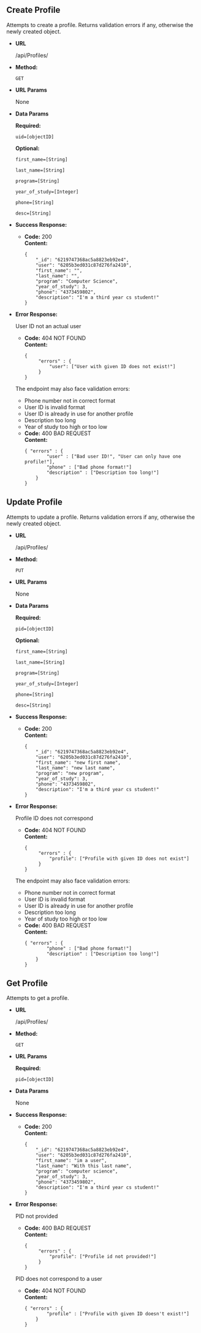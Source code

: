 **Create Profile**
----
  Attempts to create a profile. Returns validation errors if any, otherwise the newly created object.

* **URL**

  /api/Profiles/

* **Method:**
  
  `GET`
  
*  **URL Params**

   None

* **Data Params**

    **Required:**
 
   `uid=[objectID]`

   **Optional:**
 
   `first_name=[String]`

   `last_name=[String]`
   
   `program=[String]`
   
   `year_of_study=[Integer]`
   
   `phone=[String]`
   
   `desc=[String]`

* **Success Response:**
  

  * **Code:** 200 <br />
    **Content:** 
    ```
    { 
        "_id": "6219747368ac5a8823eb92e4",
        "user": "6205b3ed031c87d276fa2410",
        "first_name": "",
        "last_name": "",
        "program": "Computer Science",
        "year_of_study": 3,
        "phone": "4373459802",
        "description": "I'm a third year cs student!"
    }
    ```
 
* **Error Response:**

    User ID not an actual user

  * **Code:** 404 NOT FOUND <br />
    **Content:** 
    ```
    {
         "errors" : {
             "user": ["User with given ID does not exist!"]
         }
    }
    ```
  
  The endpoint may also face validation errors:
  - Phone number not in correct format
  - User ID is invalid format
  - User ID is already in use for another profile
  - Description too long
  - Year of study too high or too low

  * **Code:** 400 BAD REQUEST <br />
    **Content:** 
    ```
    { "errors" : {
            "user" : ["Bad user ID!", "User can only have one profile!"],
            "phone" : ["Bad phone format!"]
            "description" : ["Description too long!"]
        } 
    }
    ```

**Update Profile**
----
  Attempts to update a profile. Returns validation errors if any, otherwise the newly created object.

* **URL**

  /api/Profiles/

* **Method:**
  
  `PUT`
  
*  **URL Params**

   None

* **Data Params**

    **Required:**
 
   `pid=[objectID]`

   **Optional:**
 
   `first_name=[String]`

   `last_name=[String]`
   
   `program=[String]`
   
   `year_of_study=[Integer]`
   
   `phone=[String]`
   
   `desc=[String]`

* **Success Response:**
  

  * **Code:** 200 <br />
    **Content:** 
    ```
    { 
        "_id": "6219747368ac5a8823eb92e4",
        "user": "6205b3ed031c87d276fa2410",
        "first_name": "new first name",
        "last_name": "new last name",
        "program": "new program",
        "year_of_study": 3,
        "phone": "4373459802",
        "description": "I'm a third year cs student!"
    }
    ```
 
* **Error Response:**

    Profile ID does not correspond

  * **Code:** 404 NOT FOUND <br />
    **Content:** 
    ```
    {
         "errors" : {
             "profile": ["Profile with given ID does not exist"]
         }
    }
    ```
  
  The endpoint may also face validation errors:
  - Phone number not in correct format
  - User ID is invalid format
  - User ID is already in use for another profile
  - Description too long
  - Year of study too high or too low

  * **Code:** 400 BAD REQUEST <br />
    **Content:** 
    ```
    { "errors" : {
            "phone" : ["Bad phone format!"]
            "description" : ["Description too long!"]
        } 
    }
    ```


**Get Profile**
----
  Attempts to get a profile.

* **URL**

  /api/Profiles/

* **Method:**
  
  `GET`
  
*  **URL Params**

   **Required:**
   
   `pid=[objectID]`

* **Data Params**

  None

* **Success Response:**
  

  * **Code:** 200 <br />
    **Content:** 
    ```
    { 
        "_id": "6219747368ac5a8823eb92e4",
        "user": "6205b3ed031c87d276fa2410",
        "first_name": "im a user",
        "last_name": "With this last name",
        "program": "computer science",
        "year_of_study": 3,
        "phone": "4373459802",
        "description": "I'm a third year cs student!"
    }
    ```
 
* **Error Response:**

  PID not provided

  * **Code:** 400 BAD REQUEST <br />
    **Content:** 
    ```
    {
         "errors" : {
             "profile": ["Profile id not provided!"]
         }
    }
    ```
  
  PID does not correspond to a user

  * **Code:** 404 NOT FOUND <br />
    **Content:** 
    ```
    { "errors" : {
            "profile" : ["Profile with given ID doesn't exist!"]
        } 
    }
    ```



